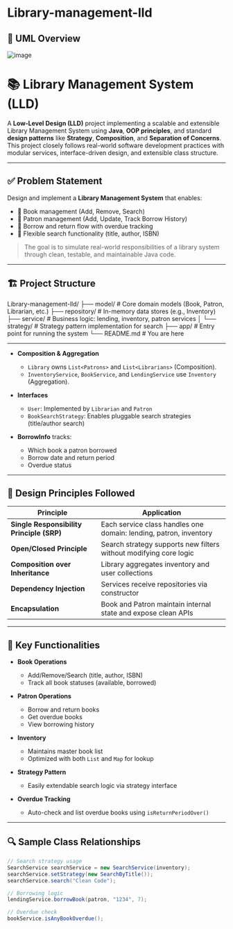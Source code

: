 # Library-management-lld

## 📘 UML Overview

![image](https://github.com/user-attachments/assets/c69a3e2a-d5a1-4dfc-bcf9-86d42a6ea60d)

# 📚 Library Management System (LLD)

A **Low-Level Design (LLD)** project implementing a scalable and extensible Library Management System using **Java**, **OOP principles**, and standard **design patterns** like **Strategy**, **Composition**, and **Separation of Concerns**.  
This project closely follows real-world software development practices with modular services, interface-driven design, and extensible class structure.

---

## ✅ Problem Statement

Design and implement a **Library Management System** that enables:

- 📖 Book management (Add, Remove, Search)
- 👤 Patron management (Add, Update, Track Borrow History)
- 🔁 Borrow and return flow with overdue tracking
- 🔎 Flexible search functionality (title, author, ISBN)

> The goal is to simulate real-world responsibilities of a library system through clean, testable, and maintainable Java code.

---

## 🏗️ Project Structure


Library-management-lld/
├── model/ # Core domain models (Book, Patron, Librarian, etc.)
├── repository/ # In-memory data stores (e.g., Inventory)
├── service/ # Business logic: lending, inventory, patron services
│ └── strategy/ # Strategy pattern implementation for search
├── app/ # Entry point for running the system
└── README.md # You are here


---



- **Composition & Aggregation**
  - `Library` owns `List<Patrons>` and `List<Librarians>` (Composition).
  - `InventoryService`, `BookService`, and `LendingService` use `Inventory` (Aggregation).

- **Interfaces**
  - `User`: Implemented by `Librarian` and `Patron`
  - `BookSearchStrategy`: Enables pluggable search strategies (title/author search)

- **BorrowInfo** tracks:
  - Which book a patron borrowed
  - Borrow date and return period
  - Overdue status

---

## 🧠 Design Principles Followed

| Principle | Application |
|----------|-------------|
| **Single Responsibility Principle (SRP)** | Each service class handles one domain: lending, patron, inventory |
| **Open/Closed Principle** | Search strategy supports new filters without modifying core logic |
| **Composition over Inheritance** | Library aggregates inventory and user collections |
| **Dependency Injection** | Services receive repositories via constructor |
| **Encapsulation** | Book and Patron maintain internal state and expose clean APIs |

---

## 🧩 Key Functionalities

- **Book Operations**
  - Add/Remove/Search (title, author, ISBN)
  - Track all book statuses (available, borrowed)

- **Patron Operations**
  - Borrow and return books
  - Get overdue books
  - View borrowing history

- **Inventory**
  - Maintains master book list
  - Optimized with both `List` and `Map` for lookup

- **Strategy Pattern**
  - Easily extendable search logic via strategy interface

- **Overdue Tracking**
  - Auto-check and list overdue books using `isReturnPeriodOver()`

---

## 🔍 Sample Class Relationships

```java
// Search strategy usage
SearchService searchService = new SearchService(inventory);
searchService.setStrategy(new SearchByTitle());
searchService.search("Clean Code");

// Borrowing logic
lendingService.borrowBook(patron, "1234", 7);

// Overdue check
bookService.isAnyBookOverdue();



